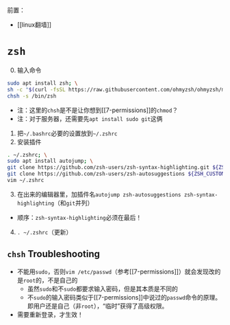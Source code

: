 前置：
- [[linux翻墙]]
# `zsh`
0. 输入命令
```sh
sudo apt install zsh; \
sh -c "$(curl -fsSL https://raw.githubusercontent.com/ohmyzsh/ohmyzsh/master/tools/install.sh)"; \
chsh -s /bin/zsh
```
- 注：这里的`chsh`是不是让你想到[[7-permissions]]的`chmod`？
- 注：对于服务器，还需要先`apt install sudo git`这俩
1. 把`~/.bashrc`必要的设置放到`~/.zshrc`
2. 安装插件
```sh
. ~/.zshrc; \
sudo apt install autojump; \
git clone https://github.com/zsh-users/zsh-syntax-highlighting.git ${ZSH_CUSTOM:-~/.oh-my-zsh/custom}/plugins/zsh-syntax-highlighting; \
git clone https://github.com/zsh-users/zsh-autosuggestions ${ZSH_CUSTOM:-~/.oh-my-zsh/custom}/plugins/zsh-autosuggestions; \
vim ~/.zshrc
```
3. 在出来的编辑器里，加插件名`autojump zsh-autosuggestions zsh-syntax-highlighting`（和`git`并列）
- 顺序：`zsh-syntax-highlighting`必须在最后！
4. `. ~/.zshrc`（更新）
## `chsh` Troubleshooting
- 不能用`sudo`，否则`vim /etc/passwd`（参考[[7-permissions]]）就会发现改的是`root`的，不是自己的
  - 虽然`sudo`和不`sudo`都要求输入密码，但是其本质是不同的
  - 不`sudo`的输入密码类似于[[7-permissions]]中说过的`passwd`命令的原理。即用户还是自己（非`root`），“临时”获得了高级权限。
- 需要重新登录，才生效！